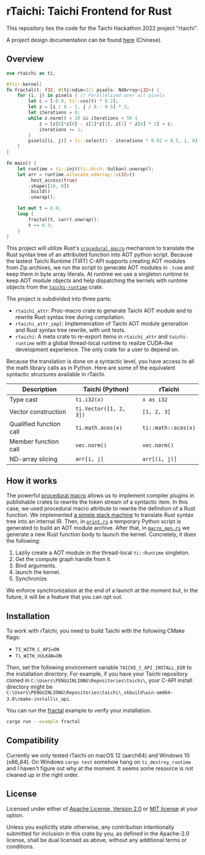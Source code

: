 # rTaichi: Taichi Frontend for Rust

This repository lies the code for the Taichi Hackathon 2022 project "rtaichi".

A project design documentation can be found [here](https://docs.qq.com/pdf/DT1JreFJTTVpha1BZ?u=08133394e0764e43a14513ecd1ef7a89) (Chinese).

## Overview

```rust
use rtaichi as ti;

#[ti::kernel]
fn fractal(t: f32, #[ti(ndim=2)] pixels: NdArray<i32>) {
    for (i, j) in pixels { // Parallelized over all pixels
        let c = [-0.8, ti::cos(t) * 0.2];
        let z = [i / 8 - 1, j / 8 - 0.5] * 2;
        let iterations = 0;
        while z.norm() < 20 && iterations < 50 {
            z = [z[0]*z[0] - z[1]*z[1], z[1] * z[0] * 2] + c;
            iterations += 1;
        }
        pixels[(i, j)] = ti::select(1 - iterations * 0.02 < 0.5, 1, 0);
    }
}

fn main() {
    let runtime = ti::init(ti::Arch::Vulkan).unwrap();
    let arr = runtime.allocate_ndarray::<i32>()
        .host_access(true)
        .shape([16, 8])
        .build()
        .unwrap();

    let mut t = 0.0;
    loop {
        fractal(t, &arr).unwrap();
        t += 0.3;
    }
}
```

This project will utilize Rust's [`procedural macro`](https://doc.rust-lang.org/book/ch19-06-macros.html#procedural-macros-for-generating-code-from-attributes) mechanism to translate the Rust syntax tree of an attributed function into AOT python script. Because the lastest Taichi Runtime (TiRT) C-API supports creating AOT modules from Zip archives, we run the script to generate AOT modules in `.tcm`s and keep them in byte array literals. At runtime we use a singleton runtime to keep AOT module objects and help dispatching the kernels with runtime objects from the [`taichi-runtime`](https://crates.io/crates/taichi-runtime) crate.

The project is subdivided into three parts:
- `rtaichi_attr`: Proc-macro crate to generate Taichi AOT module and to rewrite Rust syntax tree during compilation.
- `rtaichi_attr_impl`: Implemenration of Taichi AOT module generation and Rust syntax tree rewrite, with unit tests.
- `rtaichi`: A meta crate to re-export items in `rtaichi_attr` and `taichi-runtime` with a global thread-local runtime to realize CUDA-like development experience. The only crate for a user to depend on.

Because the translation is done on a syntactic level, you have access to all the math library calls as in Python. Here are some of the equivalent syntactic structures available in rTaichi.

|Description|Taichi (Python)|rTaichi|
|-|-|-|
|Type cast|`ti.i32(x)`|`x as i32`|
|Vector construction|`ti.Vector([1, 2, 3])`|`[1, 2, 3]`|
|Qualified function call|`ti.math.acos(x)`|`ti::math::acos(x)`|
|Member function call|`vec.norm()`|`vec.norm()`|
|ND-array slicing|`arr[i, j]`|`arr[(i, j)]`|

## How it works

The powerful [procedural macro](https://doc.rust-lang.org/reference/procedural-macros.html) allows us to implement compiler plugins in publishable crates to rewrite the token stream of a syntactic item. In this case, we used procedural macro attribute to rewrite the definition of a Rust function. We implemented [a simple stack machine](rtaichi_attr_impl\src\instr.rs) to translate Rust syntax tree into an internal IR. Then, in [`print.rs`](rtaichi_attr_impl\src\print.rs) a temporary Python script is generated to build an AOT module archive. After that, in [`macro_gen.rs`](rtaichi_attr_impl\src\macro_gen.rs) we generate a new Rust function body to launch the kernel. Concretely, it does the following:

1. Lazily create a AOT module in the thread-local `ti::Runtime` singleton.
2. Get the compute graph handle from it.
3. Bind arguments.
4. launch the kernel.
5. Synchronize.

We enforce synchronization at the end of a launch at the moment but, in the future, it will be a feature that you can opt out.

## Installation

To work with rTaichi, you need to build Taichi with the following CMake flags:

- `TI_WITH_C_API=ON`
- `Ti_WITH_VULKAN=ON`

Then, set the following environment variable `TAICHI_C_API_INSTALL_DIR` to the installation directory. For example, if you have your Taichi repository cloned in `C:\Users\PENGUINLIONG\Repositories\taichi\`, your C-API install directory might be `C:\Users\PENGUINLIONG\Repositories\taichi\_skbuild\win-amd64-3.8\cmake-install\c_api`.

You can run the [fractal](rtaichi\examples\fractal.rs) example to verify your installation.

```bash
cargo run --example fractal
```

## Compatibility

Currently we only tested rTaichi on macOS 12 (aarch64) and Windows 10 (x86_64). On Windows `cargo test` somehow hang on `ti_destroy_runtime` and I haven't figure out why at the moment. It seems some resource is not cleaned up in the right order.

## License

Licensed under either of <a href="LICENSE-APACHE">Apache License, Version
2.0</a> or <a href="LICENSE-MIT">MIT license</a> at your option.

Unless you explicitly state otherwise, any contribution intentionally submitted
for inclusion in this crate by you, as defined in the Apache-2.0 license, shall
be dual licensed as above, without any additional terms or conditions.
